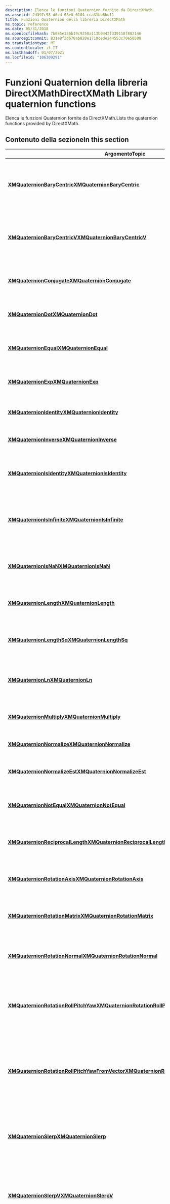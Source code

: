 ```yaml
---
description: Elenca le funzioni Quaternion fornite da DirectXMath.
ms.assetid: 2d397c98-d0cd-08e0-6104-cca31bb6bd11
title: Funzioni Quaternion della libreria DirectXMath
ms.topic: reference
ms.date: 05/31/2018
ms.openlocfilehash: 7b085e336b19c9258a113b0442f339118f802146
ms.sourcegitcommit: 831e8f3db78ab820e1710cede244553c70e50500
ms.translationtype: MT
ms.contentlocale: it-IT
ms.lasthandoff: 01/07/2021
ms.locfileid: "106309291"
---
```

# <a name="directxmath-library-quaternion-functions"></a><span data-ttu-id="f419f-103">Funzioni Quaternion della libreria DirectXMath</span><span class="sxs-lookup"><span data-stu-id="f419f-103">DirectXMath Library quaternion functions</span></span>

<span data-ttu-id="f419f-104">Elenca le funzioni Quaternion fornite da DirectXMath.</span><span class="sxs-lookup"><span data-stu-id="f419f-104">Lists the quaternion functions provided by DirectXMath.</span></span>

## <a name="in-this-section"></a><span data-ttu-id="f419f-105">Contenuto della sezione</span><span class="sxs-lookup"><span data-stu-id="f419f-105">In this section</span></span>



| <span data-ttu-id="f419f-106">Argomento</span><span class="sxs-lookup"><span data-stu-id="f419f-106">Topic</span></span>                                                                                                       | <span data-ttu-id="f419f-107">Descrizione</span><span class="sxs-lookup"><span data-stu-id="f419f-107">Description</span></span>                                                                                                     |
|-------------------------------------------------------------------------------------------------------------|-----------------------------------------------------------------------------------------------------------------|
| [<span data-ttu-id="f419f-108">**XMQuaternionBaryCentric**</span><span class="sxs-lookup"><span data-stu-id="f419f-108">**XMQuaternionBaryCentric**</span></span>](/windows/win32/api/directxmath/nf-directxmath-xmquaternionbarycentric)<br/>                                       | <span data-ttu-id="f419f-109">Restituisce un punto nelle coordinate baricentrica, utilizzando i quaternioni specificati.</span><span class="sxs-lookup"><span data-stu-id="f419f-109">Returns a point in barycentric coordinates, using the specified quaternions.</span></span><br/>                         |
| [<span data-ttu-id="f419f-110">**XMQuaternionBaryCentricV**</span><span class="sxs-lookup"><span data-stu-id="f419f-110">**XMQuaternionBaryCentricV**</span></span>](/windows/win32/api/directxmath/nf-directxmath-xmquaternionbarycentricv)<br/>                                     | <span data-ttu-id="f419f-111">Restituisce un punto nelle coordinate baricentrica, utilizzando i quaternioni specificati.</span><span class="sxs-lookup"><span data-stu-id="f419f-111">Returns a point in barycentric coordinates, using the specified quaternions.</span></span><br/>                         |
| [<span data-ttu-id="f419f-112">**XMQuaternionConjugate**</span><span class="sxs-lookup"><span data-stu-id="f419f-112">**XMQuaternionConjugate**</span></span>](/windows/win32/api/directxmath/nf-directxmath-xmquaternionconjugate)<br/>                                           | <span data-ttu-id="f419f-113">Calcola il coniugato di un quaternione.</span><span class="sxs-lookup"><span data-stu-id="f419f-113">Computes the conjugate of a quaternion.</span></span><br/>                                                              |
| [<span data-ttu-id="f419f-114">**XMQuaternionDot**</span><span class="sxs-lookup"><span data-stu-id="f419f-114">**XMQuaternionDot**</span></span>](/windows/win32/api/directxmath/nf-directxmath-xmquaterniondot)<br/>                                                       | <span data-ttu-id="f419f-115">Calcola il prodotto scalare di due quaternioni.</span><span class="sxs-lookup"><span data-stu-id="f419f-115">Computes the dot product of two quaternions.</span></span><br/>                                                         |
| [<span data-ttu-id="f419f-116">**XMQuaternionEqual**</span><span class="sxs-lookup"><span data-stu-id="f419f-116">**XMQuaternionEqual**</span></span>](/windows/win32/api/directxmath/nf-directxmath-xmquaternionequal)<br/>                                                   | <span data-ttu-id="f419f-117">Verifica se due quaternioni sono uguali.</span><span class="sxs-lookup"><span data-stu-id="f419f-117">Tests whether two quaternions are equal.</span></span><br/>                                                             |
| [<span data-ttu-id="f419f-118">**XMQuaternionExp**</span><span class="sxs-lookup"><span data-stu-id="f419f-118">**XMQuaternionExp**</span></span>](/windows/win32/api/directxmath/nf-directxmath-xmquaternionexp)<br/>                                                       | <span data-ttu-id="f419f-119">Calcola l'esponenziale di un quaternione pure specificato.</span><span class="sxs-lookup"><span data-stu-id="f419f-119">Computes the exponential of a given pure quaternion.</span></span><br/>                                                 |
| [<span data-ttu-id="f419f-120">**XMQuaternionIdentity**</span><span class="sxs-lookup"><span data-stu-id="f419f-120">**XMQuaternionIdentity**</span></span>](/windows/win32/api/directxmath/nf-directxmath-xmquaternionidentity)<br/>                                             | <span data-ttu-id="f419f-121">Restituisce il quaternione di identità.</span><span class="sxs-lookup"><span data-stu-id="f419f-121">Returns the identity quaternion.</span></span><br/>                                                                     |
| [<span data-ttu-id="f419f-122">**XMQuaternionInverse**</span><span class="sxs-lookup"><span data-stu-id="f419f-122">**XMQuaternionInverse**</span></span>](/windows/win32/api/directxmath/nf-directxmath-xmquaternioninverse)<br/>                                               | <span data-ttu-id="f419f-123">Calcola l'inverso di un quaternione.</span><span class="sxs-lookup"><span data-stu-id="f419f-123">Computes the inverse of a quaternion.</span></span><br/>                                                                |
| [<span data-ttu-id="f419f-124">**XMQuaternionIsIdentity**</span><span class="sxs-lookup"><span data-stu-id="f419f-124">**XMQuaternionIsIdentity**</span></span>](/windows/win32/api/directxmath/nf-directxmath-xmquaternionisidentity)<br/>                                         | <span data-ttu-id="f419f-125">Verifica se un quaternione specifico è il quaternione di identità.</span><span class="sxs-lookup"><span data-stu-id="f419f-125">Tests whether a specific quaternion is the identity quaternion.</span></span><br/>                                      |
| [<span data-ttu-id="f419f-126">**XMQuaternionIsInfinite**</span><span class="sxs-lookup"><span data-stu-id="f419f-126">**XMQuaternionIsInfinite**</span></span>](/windows/win32/api/directxmath/nf-directxmath-xmquaternionisinfinite)<br/>                                         | <span data-ttu-id="f419f-127">Verificare che un componente di un quaternione sia positivo o negativo.</span><span class="sxs-lookup"><span data-stu-id="f419f-127">Test whether any component of a quaternion is either positive or negative infinity.</span></span><br/>                  |
| [<span data-ttu-id="f419f-128">**XMQuaternionIsNaN**</span><span class="sxs-lookup"><span data-stu-id="f419f-128">**XMQuaternionIsNaN**</span></span>](/windows/win32/api/directxmath/nf-directxmath-xmquaternionisnan)<br/>                                                   | <span data-ttu-id="f419f-129">Verificare se un componente di un quaternione è NaN.</span><span class="sxs-lookup"><span data-stu-id="f419f-129">Test whether any component of a quaternion is a NaN.</span></span><br/>                                                 |
| [<span data-ttu-id="f419f-130">**XMQuaternionLength**</span><span class="sxs-lookup"><span data-stu-id="f419f-130">**XMQuaternionLength**</span></span>](/windows/win32/api/directxmath/nf-directxmath-xmquaternionlength)<br/>                                                 | <span data-ttu-id="f419f-131">Calcola la grandezza di un quaternione.</span><span class="sxs-lookup"><span data-stu-id="f419f-131">Computes the magnitude of a quaternion.</span></span><br/>                                                              |
| [<span data-ttu-id="f419f-132">**XMQuaternionLengthSq**</span><span class="sxs-lookup"><span data-stu-id="f419f-132">**XMQuaternionLengthSq**</span></span>](/windows/win32/api/directxmath/nf-directxmath-xmquaternionlengthsq)<br/>                                             | <span data-ttu-id="f419f-133">Calcola il quadrato della grandezza di un quaternione.</span><span class="sxs-lookup"><span data-stu-id="f419f-133">Computes the square of the magnitude of a quaternion.</span></span><br/>                                                |
| [<span data-ttu-id="f419f-134">**XMQuaternionLn**</span><span class="sxs-lookup"><span data-stu-id="f419f-134">**XMQuaternionLn**</span></span>](/windows/win32/api/directxmath/nf-directxmath-xmquaternionln)<br/>                                                         | <span data-ttu-id="f419f-135">Calcola il logaritmo naturale di un quaternione di unità specificato.</span><span class="sxs-lookup"><span data-stu-id="f419f-135">Computes the natural logarithm of a given unit quaternion.</span></span><br/>                                           |
| [<span data-ttu-id="f419f-136">**XMQuaternionMultiply**</span><span class="sxs-lookup"><span data-stu-id="f419f-136">**XMQuaternionMultiply**</span></span>](/windows/win32/api/directxmath/nf-directxmath-xmquaternionmultiply)<br/>                                             | <span data-ttu-id="f419f-137">Calcola il prodotto di due quaternioni.</span><span class="sxs-lookup"><span data-stu-id="f419f-137">Computes the product of two quaternions.</span></span><br/>                                                             |
| [<span data-ttu-id="f419f-138">**XMQuaternionNormalize**</span><span class="sxs-lookup"><span data-stu-id="f419f-138">**XMQuaternionNormalize**</span></span>](/windows/win32/api/directxmath/nf-directxmath-xmquaternionnormalize)<br/>                                           | <span data-ttu-id="f419f-139">Normalizza un quaternione.</span><span class="sxs-lookup"><span data-stu-id="f419f-139">Normalizes a quaternion.</span></span><br/>                                                                             |
| [<span data-ttu-id="f419f-140">**XMQuaternionNormalizeEst**</span><span class="sxs-lookup"><span data-stu-id="f419f-140">**XMQuaternionNormalizeEst**</span></span>](/windows/win32/api/directxmath/nf-directxmath-xmquaternionnormalizeest)<br/>                                     | <span data-ttu-id="f419f-141">Stima la versione normalizzata di un quaternione.</span><span class="sxs-lookup"><span data-stu-id="f419f-141">Estimates the normalized version of a quaternion.</span></span><br/>                                                    |
| [<span data-ttu-id="f419f-142">**XMQuaternionNotEqual**</span><span class="sxs-lookup"><span data-stu-id="f419f-142">**XMQuaternionNotEqual**</span></span>](/windows/win32/api/directxmath/nf-directxmath-xmquaternionnotequal)<br/>                                             | <span data-ttu-id="f419f-143">Verifica se due quaternioni non sono uguali.</span><span class="sxs-lookup"><span data-stu-id="f419f-143">Tests whether two quaternions are not equal.</span></span><br/>                                                         |
| [<span data-ttu-id="f419f-144">**XMQuaternionReciprocalLength**</span><span class="sxs-lookup"><span data-stu-id="f419f-144">**XMQuaternionReciprocalLength**</span></span>](/windows/win32/api/directxmath/nf-directxmath-xmquaternionreciprocallength)<br/>                             | <span data-ttu-id="f419f-145">Calcola il reciproco della grandezza di un quaternione.</span><span class="sxs-lookup"><span data-stu-id="f419f-145">Computes the reciprocal of the magnitude of a quaternion.</span></span><br/>                                            |
| [<span data-ttu-id="f419f-146">**XMQuaternionRotationAxis**</span><span class="sxs-lookup"><span data-stu-id="f419f-146">**XMQuaternionRotationAxis**</span></span>](/windows/win32/api/directxmath/nf-directxmath-xmquaternionrotationaxis)<br/>                                     | <span data-ttu-id="f419f-147">Calcola un quaternione di rotazione per un asse.</span><span class="sxs-lookup"><span data-stu-id="f419f-147">Computes a rotation quaternion about an axis.</span></span><br/>                                                        |
| [<span data-ttu-id="f419f-148">**XMQuaternionRotationMatrix**</span><span class="sxs-lookup"><span data-stu-id="f419f-148">**XMQuaternionRotationMatrix**</span></span>](/windows/win32/api/directxmath/nf-directxmath-xmquaternionrotationmatrix)<br/>                                 | <span data-ttu-id="f419f-149">Calcola un quaternione di rotazione da una matrice di rotazione.</span><span class="sxs-lookup"><span data-stu-id="f419f-149">Computes a rotation quaternion from a rotation matrix.</span></span><br/>                                               |
| [<span data-ttu-id="f419f-150">**XMQuaternionRotationNormal**</span><span class="sxs-lookup"><span data-stu-id="f419f-150">**XMQuaternionRotationNormal**</span></span>](/windows/win32/api/directxmath/nf-directxmath-xmquaternionrotationnormal)<br/>                                 | <span data-ttu-id="f419f-151">Calcola il quaternione di rotazione relativo a un vettore normale.</span><span class="sxs-lookup"><span data-stu-id="f419f-151">Computes the rotation quaternion about a normal vector.</span></span><br/>                                              |
| [<span data-ttu-id="f419f-152">**XMQuaternionRotationRollPitchYaw**</span><span class="sxs-lookup"><span data-stu-id="f419f-152">**XMQuaternionRotationRollPitchYaw**</span></span>](/windows/win32/api/directxmath/nf-directxmath-xmquaternionrotationrollpitchyaw)<br/>                     | <span data-ttu-id="f419f-153">Calcola un quaternione di rotazione in base a pitch, imbardata e roll (angoli di Eulero).</span><span class="sxs-lookup"><span data-stu-id="f419f-153">Computes a rotation quaternion based on the pitch, yaw, and roll (Euler angles).</span></span><br/>                     |
| [<span data-ttu-id="f419f-154">**XMQuaternionRotationRollPitchYawFromVector**</span><span class="sxs-lookup"><span data-stu-id="f419f-154">**XMQuaternionRotationRollPitchYawFromVector**</span></span>](/windows/win32/api/directxmath/nf-directxmath-xmquaternionrotationrollpitchyawfromvector)<br/> | <span data-ttu-id="f419f-155">Calcola un quaternione di rotazione in base a un vettore contenente gli angoli di Eulero (pitch, imbardata e roll).</span><span class="sxs-lookup"><span data-stu-id="f419f-155">Computes a rotation quaternion based on a vector containing the Euler angles (pitch, yaw, and roll).</span></span><br/> |
| [<span data-ttu-id="f419f-156">**XMQuaternionSlerp**</span><span class="sxs-lookup"><span data-stu-id="f419f-156">**XMQuaternionSlerp**</span></span>](/windows/win32/api/directxmath/nf-directxmath-xmquaternionslerp)<br/>                                                   | <span data-ttu-id="f419f-157">Esegue l'interpolazione tra due quaternioni di unità, usando l'interpolazione lineare sferica.</span><span class="sxs-lookup"><span data-stu-id="f419f-157">Interpolates between two unit quaternions, using spherical linear interpolation.</span></span><br/>                     |
| [<span data-ttu-id="f419f-158">**XMQuaternionSlerpV**</span><span class="sxs-lookup"><span data-stu-id="f419f-158">**XMQuaternionSlerpV**</span></span>](/windows/win32/api/directxmath/nf-directxmath-xmquaternionslerpv)<br/>                                                 | <span data-ttu-id="f419f-159">Esegue l'interpolazione tra due quaternioni di unità, usando l'interpolazione lineare sferica.</span><span class="sxs-lookup"><span data-stu-id="f419f-159">Interpolates between two unit quaternions, using spherical linear interpolation.</span></span><br/>                     |
| [<span data-ttu-id="f419f-160">**XMQuaternionSquad**</span><span class="sxs-lookup"><span data-stu-id="f419f-160">**XMQuaternionSquad**</span></span>](/windows/win32/api/directxmath/nf-directxmath-xmquaternionsquad)<br/>                                                   | <span data-ttu-id="f419f-161">Esegue l'interpolazione tra quattro quaternioni di unità, usando l'interpolazione quadrangolare sferica.</span><span class="sxs-lookup"><span data-stu-id="f419f-161">Interpolates between four unit quaternions, using spherical quadrangle interpolation.</span></span><br/>                |
| [<span data-ttu-id="f419f-162">**XMQuaternionSquadSetup**</span><span class="sxs-lookup"><span data-stu-id="f419f-162">**XMQuaternionSquadSetup**</span></span>](/windows/win32/api/directxmath/nf-directxmath-xmquaternionsquadsetup)<br/>                                         | <span data-ttu-id="f419f-163">Fornisce gli indirizzi dei punti di controllo dell'installazione per l'interpolazione quadrangolare sferica.</span><span class="sxs-lookup"><span data-stu-id="f419f-163">Provides addresses of setup control points for spherical quadrangle interpolation.</span></span><br/>                   |
| [<span data-ttu-id="f419f-164">**XMQuaternionSquadV**</span><span class="sxs-lookup"><span data-stu-id="f419f-164">**XMQuaternionSquadV**</span></span>](/windows/win32/api/directxmath/nf-directxmath-xmquaternionsquadv)<br/>                                                 | <span data-ttu-id="f419f-165">Esegue l'interpolazione tra quattro quaternioni di unità, usando l'interpolazione quadrangolare sferica.</span><span class="sxs-lookup"><span data-stu-id="f419f-165">Interpolates between four unit quaternions, using spherical quadrangle interpolation.</span></span><br/>                |
| [<span data-ttu-id="f419f-166">**XMQuaternionToAxisAngle**</span><span class="sxs-lookup"><span data-stu-id="f419f-166">**XMQuaternionToAxisAngle**</span></span>](/windows/win32/api/directxmath/nf-directxmath-xmquaterniontoaxisangle)<br/>                                       | <span data-ttu-id="f419f-167">Calcola un asse e un angolo di rotazione sull'asse per un quaternione specificato.</span><span class="sxs-lookup"><span data-stu-id="f419f-167">Computes an axis and angle of rotation about that axis for a given quaternion.</span></span><br/>                       |



 

## <a name="related-topics"></a><span data-ttu-id="f419f-168">Argomenti correlati</span><span class="sxs-lookup"><span data-stu-id="f419f-168">Related topics</span></span>

<dl> <dt>

[<span data-ttu-id="f419f-169">Funzioni della libreria DirectXMath</span><span class="sxs-lookup"><span data-stu-id="f419f-169">DirectXMath Library Functions</span></span>](ovw-xnamath-reference-functions.md)
</dt> </dl>

 

 
